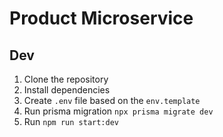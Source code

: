 # Product Microservice

## Dev

1. Clone the repository
2. Install dependencies
3. Create `.env` file based on the `env.template`
4. Run prisma migration `npx prisma migrate dev`
5. Run `npm run start:dev`

